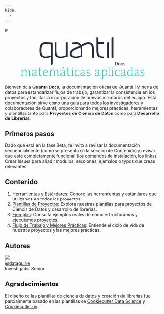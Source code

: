 ```yaml
---
hide:
  - 
---
```


#<div style="text-align: center;"><div>![logo](assets/logo_blue.svg) Docs</div> ![logo](assets/matematicasaplicadas-01.svg)</div>

Bienvenido a **Quantil Docs**, la documentación oficial de Quantil | Minería de datos  para estandarizar flujos de trabajo, garantizar la consistencia en los proyectos y facilitar la incorporación de nuevos miembros del equipo. Esta documentación sirve como una guía para todos los investigadores y colaboradores de Quantil, proporcionando mejores prácticas, herramientas y plantillas tanto para **Proyectos de Ciencia de Datos** como para **Desarrollo de Librerías**.

## Primeros pasos
Dado que está en la fase Beta, te invito a revisar la documentación secuencialmente (como se presenta en la sección de Contenido) y revisar que esté completamente funcional (los comandos de instalación, los links). Crear Issues para añadir modulos, secciones, ejemplos o typos que creas relevantes.

## Contenido
1. [Herramientas y Estándares](tools.md): Conoce las herramientas y estándares que utilizamos en todos los proyectos.
2. [Plantillas de Proyectos](templates.md): Explora nuestras plantillas para proyectos de Ciencia de Datos y desarrollo de librerías.
3. [Ejemplos](examples.md): Consulta ejemplos reales de cómo estructuramos y ejecutamos proyectos.
4. [Flujo de Trabajo y Mejores Prácticas](workflow.md): Entiende el ciclo de vida de nuestros proyectos y las mejores prácticas.

## Autores
<div class="user-list user-list-center">
	<div class="user">
		<a href="https://github.com/dataguirre">
			<div class="avatar-wrapper">
				<img src="https://quantil.co/wp-content/uploads/2022/11/Daniel_Aguirre.jpg">
			</div>
			<div class="title">@dataguirre</div>
		</a>
		<div>Investigador Senior</div>
	</div>
</div>

## Agradecimientos

El diseño de las plantillas de ciencia de datos y creación de librerías fue parcialmente basado en las plantillas de [Cookiecutter Data Science](link) y [Cookiecutter uv](link).
